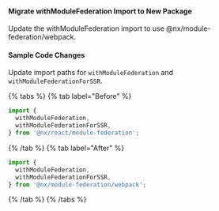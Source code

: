 #### Migrate withModuleFederation Import to New Package

Update the withModuleFederation import to use @nx/module-federation/webpack.

#### Sample Code Changes

Update import paths for `withModuleFederation` and `withModuleFederationForSSR`.

{% tabs %}
{% tab label="Before" %}

```ts {% fileName="apps/shell/webpack.config.ts" %}
import {
  withModuleFederation,
  withModuleFederationForSSR,
} from '@nx/react/module-federation';
```

{% /tab %}
{% tab label="After" %}

```ts {% fileName="apps/shell/webpack.config.ts" %}
import {
  withModuleFederation,
  withModuleFederationForSSR,
} from '@nx/module-federation/webpack';
```

{% /tab %}
{% /tabs %}
